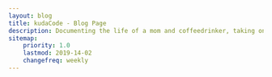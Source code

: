 ```yaml
---
layout: blog
title: kudaCode - Blog Page
description: Documenting the life of a mom and coffeedrinker, taking on web development and traveling the world
sitemap:
    priority: 1.0
    lastmod: 2019-14-02
    changefreq: weekly
---
```

